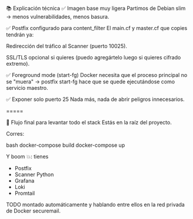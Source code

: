 📚 Explicación técnica
✅ Imagen base muy ligera
Partimos de Debian slim → menos vulnerabilidades, menos basura.

✅ Postfix configurado para content_filter
El main.cf y master.cf que copies tendrán ya:

Redirección del tráfico al Scanner (puerto 10025).

SSL/TLS opcional si quieres (puedo agregártelo luego si quieres cifrado extremo).

✅ Foreground mode (start-fg)
Docker necesita que el proceso principal no se "muera" → postfix start-fg hace que se quede ejecutándose como servicio maestro.

✅ Exponer solo puerto 25
Nada más, nada de abrir peligros innecesarios.

=====

🚀 Flujo final para levantar todo el stack
Estás en la raíz del proyecto.

Corres:

bash
docker-compose build
docker-compose up

Y boom 💥: tienes

- Postfix
- Scanner Python
- Grafana
- Loki
- Promtail

TODO montado automáticamente y hablando entre ellos en la red privada de Docker securemail.
